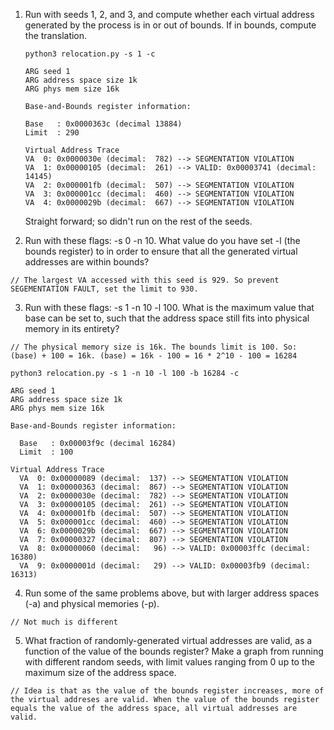 1. Run with seeds 1, 2, and 3, and compute whether each virtual address generated by the process is in or out of bounds. If in bounds,
compute the translation.

    ```
    python3 relocation.py -s 1 -c

    ARG seed 1
    ARG address space size 1k
    ARG phys mem size 16k

    Base-and-Bounds register information:

    Base   : 0x0000363c (decimal 13884)
    Limit  : 290

    Virtual Address Trace
    VA  0: 0x0000030e (decimal:  782) --> SEGMENTATION VIOLATION
    VA  1: 0x00000105 (decimal:  261) --> VALID: 0x00003741 (decimal: 14145)
    VA  2: 0x000001fb (decimal:  507) --> SEGMENTATION VIOLATION
    VA  3: 0x000001cc (decimal:  460) --> SEGMENTATION VIOLATION
    VA  4: 0x0000029b (decimal:  667) --> SEGMENTATION VIOLATION
    ```
    Straight forward; so didn't run on the rest of the seeds.

2. Run with these flags: -s 0 -n 10. What value do you have set
-l (the bounds register) to in order to ensure that all the generated
virtual addresses are within bounds?

```
// The largest VA accessed with this seed is 929. So prevent SEGEMENTATION FAULT, set the limit to 930.
```

3. Run with these flags: -s 1 -n 10 -l 100. What is the maximum value that base can be set to, such that the address space still fits into physical memory in its entirety?

```
// The physical memory size is 16k. The bounds limit is 100. So: (base) + 100 = 16k. (base) = 16k - 100 = 16 * 2^10 - 100 = 16284

python3 relocation.py -s 1 -n 10 -l 100 -b 16284 -c

ARG seed 1
ARG address space size 1k
ARG phys mem size 16k

Base-and-Bounds register information:

  Base   : 0x00003f9c (decimal 16284)
  Limit  : 100

Virtual Address Trace
  VA  0: 0x00000089 (decimal:  137) --> SEGMENTATION VIOLATION
  VA  1: 0x00000363 (decimal:  867) --> SEGMENTATION VIOLATION
  VA  2: 0x0000030e (decimal:  782) --> SEGMENTATION VIOLATION
  VA  3: 0x00000105 (decimal:  261) --> SEGMENTATION VIOLATION
  VA  4: 0x000001fb (decimal:  507) --> SEGMENTATION VIOLATION
  VA  5: 0x000001cc (decimal:  460) --> SEGMENTATION VIOLATION
  VA  6: 0x0000029b (decimal:  667) --> SEGMENTATION VIOLATION
  VA  7: 0x00000327 (decimal:  807) --> SEGMENTATION VIOLATION
  VA  8: 0x00000060 (decimal:   96) --> VALID: 0x00003ffc (decimal: 16380)
  VA  9: 0x0000001d (decimal:   29) --> VALID: 0x00003fb9 (decimal: 16313)
```

4. Run some of the same problems above, but with larger address
spaces (-a) and physical memories (-p).

```
// Not much is different
```

5. What fraction of randomly-generated virtual addresses are valid,
as a function of the value of the bounds register? Make a graph
from running with different random seeds, with limit values ranging from 0 up to the maximum size of the address space.

```
// Idea is that as the value of the bounds register increases, more of the virtual addreses are valid. When the value of the bounds register equals the value of the address space, all virtual addresses are valid.
```